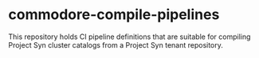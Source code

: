 # commodore-compile-pipelines

This repository holds CI pipeline definitions that are suitable for compiling
Project Syn cluster catalogs from a Project Syn tenant repository.
